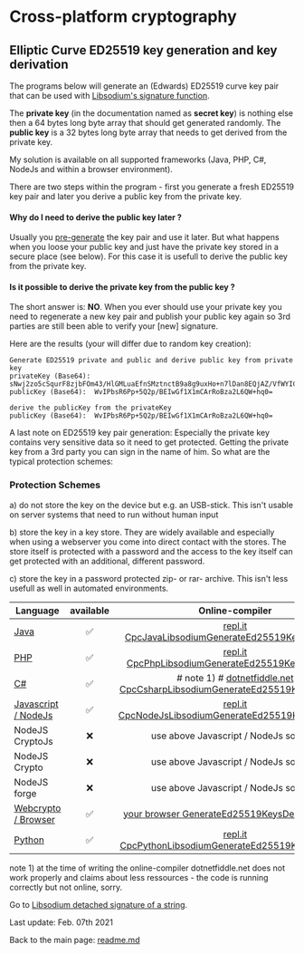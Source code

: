 # Cross-platform cryptography

## Elliptic Curve ED25519 key generation and key derivation

The programs below will generate an (Edwards) ED25519 curve key pair that can be used with [Libsodium's signature function](libsodium_signature_detached_string.md).

The **private key** (in the documentation named as **secret key**) is nothing else then a 64 bytes long byte array that should get generated randomly. The **public key** is a 32 bytes long byte array that needs to get derived from the private key.

My solution is available on all supported frameworks (Java, PHP, C#, NodeJs and within a browser environment).

There are two steps within the program - first you generate a fresh ED25519 key pair and later you derive a public key from the private key. 

#### Why do I need to derive the public key later ?

Usually you <u>pre-generate</u> the key pair and use it later. But what happens when you loose your public key and just have the private key stored in a secure place (see below). For this case it is usefull to derive the public key from the private key.

#### Is it possible to derive the private key from the public key ?

The short answer is: **NO**. When you ever should use your private key you need to regenerate a new key pair and publish your public key again so 3rd parties are still been able to verify your [new] signature.

Here are the results (your will differ due to random key creation):
```plaintext
Generate ED25519 private and public and derive public key from private key
privateKey (Base64): sNwj2zo5cSqurF8zjbFOm43/HlGMLuaEfnSMztnctB9a8g9uxHo+n7lDan8EQjAZ/VfWYICtGgHNrYvpBb6GrQ==
publicKey (Base64):  WvIPbsR6Pp+5Q2p/BEIwGf1X1mCArRoBza2L6QW+hq0=

derive the publicKey from the privateKey
publicKey (Base64):  WvIPbsR6Pp+5Q2p/BEIwGf1X1mCArRoBza2L6QW+hq0=
```

A last note on ED25519 key pair generation: Especially the private key contains very sensitive data so it need to get protected. Getting the private key from a 3rd party you can sign in the name of him. So what are the typical protection schemes:

### Protection Schemes

a) do not store the key on the device but e.g. an USB-stick. This isn't usable on server systems that need to run without human input

b) store the key in a key store. They are widely available and especially when using a webserver you come into direct contact with the stores. The store itself is protected with a password and the access to the key itself can get protected with an additional, different password. 

c) store the key in a password protected zip- or rar- archive. This isn't less usefull as well in automated environments.

| Language | available | Online-compiler
| ------ | :---: | :----: |
| [Java](../GenerateEd25519KeypairDerive/GenerateEd25519KeysDerivation.java) | :white_check_mark: | [repl.it CpcJavaLibsodiumGenerateEd25519KeyDerivation](https://repl.it/@javacrypto/CpcJavaLibsodiumGenerateEd25519KeyDerivation#Main.java/)
| [PHP](../GenerateEd25519KeypairDerive/GenerateEd25519KeysDerivation.php) | :white_check_mark: | [repl.it CpcPhpLibsodiumGenerateEd25519KeyDerivation](https://repl.it/@javacrypto/CpcPhpLibsodiumGenerateEd25519KeyDerivation#main.php/)
| [C#](../GenerateEd25519KeypairDerive/GenerateEd25519KeysDerivation.cs) | :white_check_mark: | # note 1) # [dotnetfiddle.net  CpcCsharpLibsodiumGenerateEd25519KeyDerivation](https://dotnetfiddle.net/9s5JFt)
| [Javascript / NodeJs](../GenerateEd25519KeypairDerive/GenerateEd25519KeysDerivationNodeJs.js) | :white_check_mark: | [repl.it CpcNodeJsLibsodiumGenerateEd25519KeyDerivation](https://repl.it/@javacrypto/CpcNodeJsLibsodiumGenerateEd25519KeyDerivation#index.js)
| NodeJS CryptoJs | :x: | use above Javascript / NodeJs solution
| NodeJS Crypto | :x: | use above Javascript / NodeJs solution
| NodeJS forge | :x: | use above Javascript / NodeJs solution
| [Webcrypto / Browser](../GenerateEd25519KeypairDerive/generateed25519keysderivation.html) | :white_check_mark: | [your browser GenerateEd25519KeysDerivation.html](http://javacrypto.bplaced.net/cpcjs/generateed25519keyderivation/generateed25519keysderivation.html)
| [Python](../GenerateEd25519KeypairDerive/GenerateEd25519KeysDerivation.py) | :white_check_mark: | [repl.it CpcPythonLibsodiumGenerateEd25519KeyDerivation](https://repl.it/@javacrypto/CpcPythonLibsodiumGenerateEd25519KeyDerivation#Main.py/)

note 1) at the time of writing the online-compiler dotnetfiddle.net does not work properly and claims about less ressources - the code is running correctly but not online, sorry.

Go to [Libsodium detached signature of a string](libsodium_signature_detached_string.md).

Last update: Feb. 07th 2021

Back to the main page: [readme.md](../readme.md)